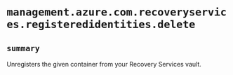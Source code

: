 # `management.azure.com.recoveryservices.registeredidentities.delete`

## `summary`
Unregisters the given container from your Recovery Services vault.


